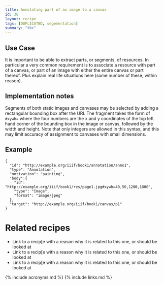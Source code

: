 ```yaml
---
title: Annotating part of an image to a canvas
id: 38
layout: recipe
tags: [DUPLICATED, segementation]
summary: "tbc"
---
```



## Use Case

It is important to be able to extract parts, or segments, of resources. In particular a very common requirement is to associate a resource with part of a canvas, or part of an image with either the entire canvas or part thereof.   Plus explain real life situations here (some number of these, within reason).

## Implementation notes

Segments of both static images and canvases may be selected by adding a rectangular bounding box after the URI. The fragment takes the form of `#xywh=` where the four numbers are the x and y coordinates of the top left hand corner of the bounding box in the image or canvas, followed by the width and height. Note that only integers are allowed in this syntax, and this may limit accuracy of assignment to canvases with small dimensions. 


## Example

``` json-doc
{
  "id": "http://example.org/iiif/book1/annotation/anno1",
  "type": "Annotation",
  "motivation": "painting",
  "body":{
    "id": "http://example.org/iiif/book1/res/page1.jpg#xywh=40,50,1200,1800",
    "type": "Image",
    "format": "image/jpeg"
  },
  "target": "http://example.org/iiif/book1/canvas/p1"
}
```

# Related recipes

* Link to a recip[e with a reason why it is related to this one, or should be looked at
* Link to a recip[e with a reason why it is related to this one, or should be looked at
* Link to a recip[e with a reason why it is related to this one, or should be looked at


{% include acronyms.md %}
{% include links.md %}

